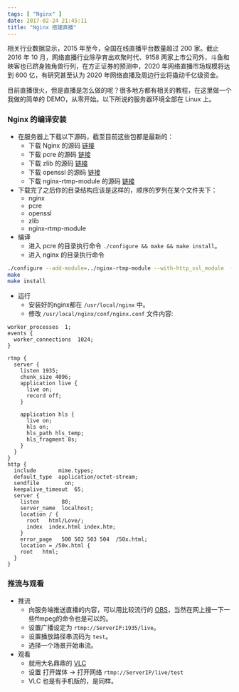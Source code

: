 ```yaml
---
tags: [ "Nginx" ]
date: 2017-02-24 21:45:11
title: "Nginx 搭建直播"
---
```


相关行业数据显示，2015 年至今，全国在线直播平台数量超过 200 家。截止 2016 年 10 月，网络直播行业除孕育出欢聚时代、9158 两家上市公司外，斗鱼和映客也已跻身独角兽行列，在方正证券的预测中，2020 年网络直播市场规模将达到 600 亿，有研究甚至认为 2020 年网络直播及周边行业将撬动千亿级资金。

<!--more-->

目前直播很火，但是直播是怎么做的呢？很多地方都有相关的教程，在这里做一个我做的简单的 DEMO，从零开始。以下所说的服务器环境全部在 Linux 上。

### Nginx 的编译安装

  - 在服务器上下载以下源码，截至目前这些包都是最新的：
    - 下载 Nginx 的源码 [链接](https://nginx.org/download/nginx-1.10.1.zip)
    - 下载 pcre 的源码 [链接](ftp://ftp.csx.cam.ac.uk/pub/software/programming/pcre/pcre-8.39.tar.gz)
    - 下载 zlib 的源码 [链接](https://nginx.org/download/nginx-1.10.1.zip)
    - 下载 openssl 的源码 [链接](https://nginx.org/download/nginx-1.10.1.zip)
    - 下载 nginx-rtmp-module 的源码 [链接](https://github.com/arut/nginx-rtmp-module)
  - 下载完了之后你的目录结构应该是这样的，顺序的罗列在某个文件夹下：
    - nginx
    - pcre
    - openssl
    - zlib
    - nginx-rtmp-module
  - 编译
    - 进入 pcre 的目录执行命令 `./configure && make && make install`。
    - 进入 nginx 的目录执行命令

``` bash
./configure --add-module=../nginx-rtmp-module --with-http_ssl_module  --with-openssl=../openssl --with-zlib=../zlib
make
make install
```

  - 运行
    - 安装好的nginx都在 `/usr/local/nginx` 中。
    - 修改 `/usr/local/nginx/conf/nginx.conf` 文件内容:

``` apacheConf
worker_processes  1;
events {
  worker_connections  1024;
}

rtmp {
  server {
    listen 1935;
    chunk_size 4096;
    application live {
      live on;
      record off;
    }

    application hls {
      live on;
      hls on;
      hls_path hls_temp;
      hls_fragment 8s;
    }
  }
}
http {
  include       mime.types;
  default_type  application/octet-stream;
  sendfile        on;
  keepalive_timeout  65;
  server {
    listen       80;
    server_name  localhost;
    location / {
      root   html/Love/;
      index  index.html index.htm;
    }
    error_page   500 502 503 504  /50x.html;
    location = /50x.html {
    root   html;
  }
}
```

### 推流与观看
  - 推流
    - 向服务端推送直播的内容，可以用比较流行的 [OBS](https://obsproject.com/)，当然在网上搜一下一些ffmpeg的命令也是可以的。
    - 设置广播设定为 `rtmp://ServerIP:1935/live`。
    - 设置播放路径串流码为 `test`。
    - 选择一个场景开始串流。
  - 观看
    - 就用大名鼎鼎的 [VLC](http://www.videolan.org/vlc/)
    - 设置 打开媒体 -> 打开网络 `rtmp://ServerIP/live/test`
    - VLC 也是有手机版的，是同样。
